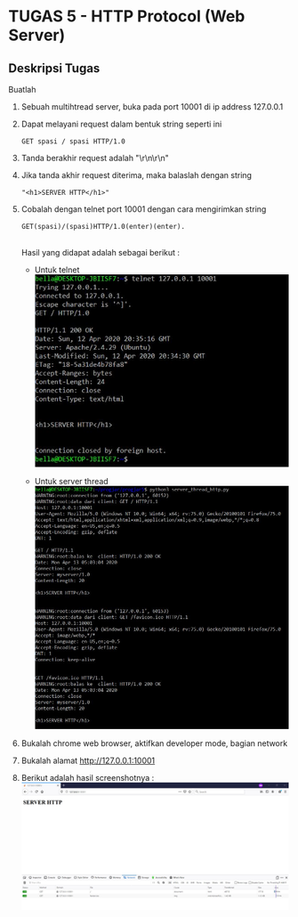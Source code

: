 # TUGAS 5 - HTTP Protocol (Web Server)

## Deskripsi Tugas

Buatlah <br>
1. Sebuah multihtread server, buka pada port 10001 di ip address 127.0.0.1
2. Dapat melayani request dalam bentuk string seperti ini 
   ```
   GET spasi / spasi HTTP/1.0
   ```
3. Tanda berakhir request adalah "\r\n\r\n"
4. Jika tanda akhir request diterima, maka balaslah dengan string 
   ```
   "<h1>SERVER HTTP</h1>"
   ```
5. Cobalah dengan telnet port 10001 dengan cara mengirimkan string 
   ```
   GET(spasi)/(spasi)HTTP/1.0(enter)(enter).
   ```
   <br>Hasil yang didapat adalah sebagai berikut :<br>
   * Untuk telnet
   ![alt text](https://github.com/bellasih/PROGJAR_05111740000117/blob/master/Tugas6/screenshot/telnet.JPG)
   
   * Untuk server thread
   ![alt text](https://github.com/bellasih/PROGJAR_05111740000117/blob/master/Tugas6/screenshot/server_thread.JPG)

6. Bukalah chrome web browser, aktifkan developer mode, bagian network
7. Bukalah alamat http://127.0.0.1:10001
8. Berikut adalah hasil screenshotnya :
   ![alt text](https://github.com/bellasih/PROGJAR_05111740000117/blob/master/Tugas6/screenshot/web-html.JPG)

